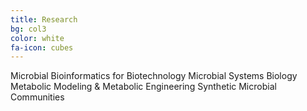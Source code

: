 ```yaml
---
title: Research
bg: col3
color: white
fa-icon: cubes
---
```



<i class="fa fa-check-square" aria-hidden="true"></i> Microbial Bioinformatics for Biotechnology 
Microbial Systems Biology 
Metabolic Modeling & Metabolic Engineering 
Synthetic Microbial Communities
